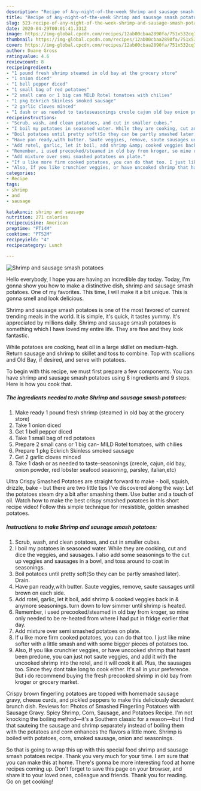 ```yaml
---
description: "Recipe of Any-night-of-the-week Shrimp and sausage smash potatoes"
title: "Recipe of Any-night-of-the-week Shrimp and sausage smash potatoes"
slug: 523-recipe-of-any-night-of-the-week-shrimp-and-sausage-smash-potatoes
date: 2020-04-29T00:01:41.331Z
image: https://img-global.cpcdn.com/recipes/12ab00cbaa2890fa/751x532cq70/shrimp-and-sausage-smash-potatoes-recipe-main-photo.jpg
thumbnail: https://img-global.cpcdn.com/recipes/12ab00cbaa2890fa/751x532cq70/shrimp-and-sausage-smash-potatoes-recipe-main-photo.jpg
cover: https://img-global.cpcdn.com/recipes/12ab00cbaa2890fa/751x532cq70/shrimp-and-sausage-smash-potatoes-recipe-main-photo.jpg
author: Duane Gross
ratingvalue: 4.6
reviewcount: 8
recipeingredient:
- "1 pound fresh shrimp steamed in old bay at the grocery store"
- "1 onion diced"
- "1 bell pepper diced"
- "1 small bag of red potatoes"
- "2 small cans or 1 big can MILD Rotel tomatoes with chilies"
- "1 pkg Eckrich Skinless smoked sausage"
- "2 garlic cloves minced"
- "1 dash or as needed to tasteseasonings creole cajun old bay onion powder red lobster seafood seasoning parsley italianetc"
recipeinstructions:
- "Scrub, wash, and clean potatoes, and cut in smaller cubes."
- "I boil my potatoes in seasoned water. While they are cooking, cut and dice the veggies, and sausages. I also add some seasonings to the cut up veggies and sausages in a bowl, and toss around to coat in seasonings."
- "Boil potatoes until pretty soft(So they can be partly smashed later). Drain."
- "Have pan ready,with butter. Saute veggies, remove, saute sausages until brown on each side."
- "Add rotel, garlic, let it boil, add shrimp &amp; cooked veggies back in &amp; anymore seasonings. turn down to low simmer until shrimp is heated."
- "Remember, i used precooked/steamed in old bay from kroger, so mine only needed to be re-heated from where i had put in fridge earlier that day."
- "Add mixture over semi smashed potatoes on plate."
- "If u like more firm cooked potatoes, you can do that too. I just like mine softer with a little smash and with some bigger pieces of potatoes too."
- "Also, If you like crunchier veggies, or have uncooked shrimp that hasnt been predone, you can just not saute veggies, and add it with the uncooked shrimp into the rotel, and it will cook it all. Plus, the sausages too. Since they dont take long to cook either. It&#39;s all in your preference. But i do recommend buying the fresh precooked shrimp in old bay from kroger or grocery market."
categories:
- Recipe
tags:
- shrimp
- and
- sausage

katakunci: shrimp and sausage 
nutrition: 271 calories
recipecuisine: American
preptime: "PT14M"
cooktime: "PT52M"
recipeyield: "4"
recipecategory: Lunch

---
```



![Shrimp and sausage smash potatoes](https://img-global.cpcdn.com/recipes/12ab00cbaa2890fa/751x532cq70/shrimp-and-sausage-smash-potatoes-recipe-main-photo.jpg)

Hello everybody, I hope you are having an incredible day today. Today, I'm gonna show you how to make a distinctive dish, shrimp and sausage smash potatoes. One of my favorites. This time, I will make it a bit unique. This is gonna smell and look delicious.

Shrimp and sausage smash potatoes is one of the most favored of current trending meals in the world. It is simple, it's quick, it tastes yummy. It's appreciated by millions daily. Shrimp and sausage smash potatoes is something which I have loved my entire life. They are fine and they look fantastic.

While potatoes are cooking, heat oil in a large skillet on medium-high. Return sausage and shrimp to skillet and toss to combine. Top with scallions and Old Bay, if desired, and serve with potatoes.


To begin with this recipe, we must first prepare a few components. You can have shrimp and sausage smash potatoes using 8 ingredients and 9 steps. Here is how you cook that.

<!--inarticleads1-->

##### The ingredients needed to make Shrimp and sausage smash potatoes:

1. Make ready 1 pound fresh shrimp (steamed in old bay at the grocery store)
1. Take 1 onion diced
1. Get 1 bell pepper diced
1. Take 1 small bag of red potatoes
1. Prepare 2 small cans or 1 big can- MILD Rotel tomatoes, with chilies
1. Prepare 1 pkg Eckrich Skinless smoked sausage
1. Get 2 garlic cloves minced
1. Take 1 dash or as needed to taste-seasonings (creole, cajun, old bay, onion powder, red lobster seafood seasoning, parsley, italian,etc)


Ultra Crispy Smashed Potatoes are straight forward to make - boil, squish, drizzle, bake - but there are two little tips I&#39;ve discovered along the way: Let the potatoes steam dry a bit after smashing them. Use butter and a touch of oil. Watch how to make the best crispy smashed potatoes in this short recipe video! Follow this simple technique for irresistible, golden smashed potatoes. 

<!--inarticleads2-->

##### Instructions to make Shrimp and sausage smash potatoes:

1. Scrub, wash, and clean potatoes, and cut in smaller cubes.
1. I boil my potatoes in seasoned water. While they are cooking, cut and dice the veggies, and sausages. I also add some seasonings to the cut up veggies and sausages in a bowl, and toss around to coat in seasonings.
1. Boil potatoes until pretty soft(So they can be partly smashed later). Drain.
1. Have pan ready,with butter. Saute veggies, remove, saute sausages until brown on each side.
1. Add rotel, garlic, let it boil, add shrimp &amp; cooked veggies back in &amp; anymore seasonings. turn down to low simmer until shrimp is heated.
1. Remember, i used precooked/steamed in old bay from kroger, so mine only needed to be re-heated from where i had put in fridge earlier that day.
1. Add mixture over semi smashed potatoes on plate.
1. If u like more firm cooked potatoes, you can do that too. I just like mine softer with a little smash and with some bigger pieces of potatoes too.
1. Also, If you like crunchier veggies, or have uncooked shrimp that hasnt been predone, you can just not saute veggies, and add it with the uncooked shrimp into the rotel, and it will cook it all. Plus, the sausages too. Since they dont take long to cook either. It&#39;s all in your preference. But i do recommend buying the fresh precooked shrimp in old bay from kroger or grocery market.


Crispy brown fingerling potatoes are topped with homemade sausage gravy, cheese curds, and pickled peppers to make this deliciously decadent brunch dish. Reviews for: Photos of Smashed Fingerling Potatoes with Sausage Gravy. Spicy Shrimp, Corn, Sausage, and Potatoes Recipe. I&#39;m not knocking the boiling method—it&#39;s a Southern classic for a reason—but I find that sauteing the sausage and shrimp separately instead of boiling them with the potatoes and corn enhances the flavors a little more. Shrimp is boiled with potatoes, corn, smoked sausage, onion and seasonings. 

So that is going to wrap this up with this special food shrimp and sausage smash potatoes recipe. Thank you very much for your time. I am sure that you can make this at home. There's gonna be more interesting food at home recipes coming up. Don't forget to save this page on your browser, and share it to your loved ones, colleague and friends. Thank you for reading. Go on get cooking!
